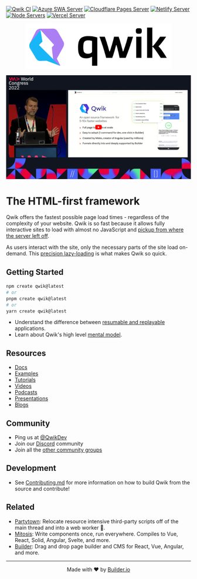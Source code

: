 [![Qwik CI](https://github.com/BuilderIO/qwik/actions/workflows/ci.yml/badge.svg?event=push)](https://github.com/BuilderIO/qwik/actions/workflows/ci.yml)
[![Azure SWA Server](https://github.com/BuilderIO/qwik-city-e2e/actions/workflows/azure.yml/badge.svg)](https://github.com/BuilderIO/qwik-city-e2e/actions/workflows/azure.yml)
[![Cloudflare Pages Server](https://github.com/BuilderIO/qwik-city-e2e/actions/workflows/cloudflare.yml/badge.svg)](https://github.com/BuilderIO/qwik-city-e2e/actions/workflows/cloudflare.yml)
[![Netlify Server](https://github.com/BuilderIO/qwik-city-e2e/actions/workflows/netlify.yml/badge.svg)](https://github.com/BuilderIO/qwik-city-e2e/actions/workflows/netlify.yml)
[![Node Servers](https://github.com/BuilderIO/qwik-city-e2e/actions/workflows/node.yml/badge.svg)](https://github.com/BuilderIO/qwik-city-e2e/actions/workflows/node.yml)
[![Vercel Server](https://github.com/BuilderIO/qwik-city-e2e/actions/workflows/vercel.yml/badge.svg)](https://github.com/BuilderIO/qwik-city-e2e/actions/workflows/vercel.yml)

<p align="center">
  <img alt="Qwik Logo" width="400" src="https://raw.githubusercontent.com/BuilderIO/qwik/main/.github/assets/qwik-logo.svg" />
</p>

<a href="https://youtu.be/0dC11DMR3fU?t=154">
  <img width="1229" alt="WWC22 - Qwik + Partytown: How to remove 99% of JavaScript from main thread" src="https://raw.githubusercontent.com/BuilderIO/qwik/main/.github/assets/Qwik-video-thumbnail.png">
</a>

# The HTML-first framework

Qwik offers the fastest possible page load times - regardless of the complexity of your website. Qwik is so fast because it allows fully interactive sites to load with almost no JavaScript and [pickup from where the server left off](https://qwik.builder.io/docs/concepts/resumable/).

As users interact with the site, only the necessary parts of the site load on-demand. This [precision lazy-loading](https://qwik.builder.io/docs/concepts/progressive/) is what makes Qwik so quick.

## Getting Started

```sh
npm create qwik@latest
# or
pnpm create qwik@latest
# or
yarn create qwik@latest
```

- Understand the difference between [resumable and replayable](https://qwik.builder.io/docs/concepts/resumable/) applications.
- Learn about Qwik's high level [mental model](https://qwik.builder.io/docs/think-qwik/).

## Resources

- [Docs](https://qwik.builder.io/)
- [Examples](https://qwik.builder.io/examples/introduction/hello-world/)
- [Tutorials](https://qwik.builder.io/tutorial/welcome/overview/)
- [Videos](https://qwik.builder.io/media/#videos)
- [Podcasts](https://qwik.builder.io/media/#podcasts)
- [Presentations](https://qwik.builder.io/media/#presentations)
- [Blogs](https://qwik.builder.io/media/#blogs)

## Community

- Ping us at [@QwikDev](https://twitter.com/QwikDev)
- Join our [Discord](https://qwik.builder.io/chat) community
- Join all the [other community groups](https://qwikcommunity.com)

## Development

- See [Contributing.md](https://github.com/BuilderIO/qwik/blob/main/CONTRIBUTING.md) for more information on how to build Qwik from the source and contribute!

## Related

- [Partytown](https://partytown.builder.io/): Relocate resource intensive third-party scripts off of the main thread and into a web worker 🎉.
- [Mitosis](https://github.com/BuilderIO/mitosis): Write components once, run everywhere. Compiles to Vue, React, Solid, Angular, Svelte, and more.
- [Builder](https://github.com/BuilderIO/builder): Drag and drop page builder and CMS for React, Vue, Angular, and more.

---

<p align="center">
  Made with ❤️ by <a target="_blank" href="https://www.builder.io/">Builder.io</a>
</p>
